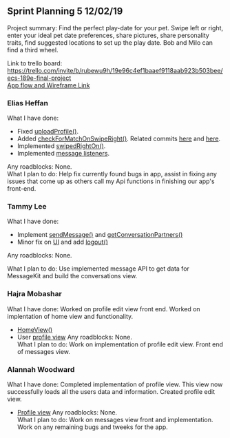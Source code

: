## Sprint Planning 5 12/02/19

Project summary: Find the perfect play-date for your pet. Swipe left or right, enter your ideal pet date preferences, share pictures, share personality traits, find suggested locations to set up the play date. Bob and Milo can find a third wheel.

Link to trello board: https://trello.com/invite/b/rubewu9h/19e96c4ef1baaef9118aab923b503bee/ecs-189e-final-project  
[App flow and Wireframe Link](https://drive.google.com/open?id=14Jl4QUFf4HCzplrTsMw0kmbq-UGNcwXa)

### Elias Heffan
What I have done:
 - Fixed [uploadProfile()](https://github.com/ECS189E/project-f19-puptinder/commit/35a687a3dffdf54eeb13a725e2783072435184bd).
 - Added [checkForMatchOnSwipeRight()](https://github.com/ECS189E/project-f19-puptinder/commit/62dbbe237ede2f6d059b013eb4a6ea6df94727d9). Related commits [here](https://github.com/ECS189E/project-f19-puptinder/commit/0be315d16d1492136acfd3ebf4dcd26734779eee) and [here](https://github.com/ECS189E/project-f19-puptinder/commit/b20ba53f3de8ea6ad56348029a239c3d289f2c0a).
  - Implemented [swipedRightOn()](https://github.com/ECS189E/project-f19-puptinder/commit/7bf1b330ff8aa96a44be993e636a8ec10706324c).
  - Implemented [message listeners](https://github.com/ECS189E/project-f19-puptinder/commit/cd268889d29655e526aad04a035cbd68c7507fc7).
  
Any roadblocks: None.  
What I plan to do:  Help fix currently found bugs in app, assist in fixing any issues that come up as others call my Api functions in finishing our app's front-end.

### Tammy Lee
What I have done: 
- Implement [sendMessage()](https://github.com/ECS189E/project-f19-puptinder/commit/079dd861bb367d6b7376e99caa43b5b020fb4644) and [getConversationPartners()](https://github.com/ECS189E/project-f19-puptinder/commit/ad4ea863cfcc660cd19add10d5469d23d5775331) 
- Minor fix on [UI](https://github.com/ECS189E/project-f19-puptinder/commit/cd7da86a77b2e58964043f2722c8315b02f5e42d) and add [logout()](https://github.com/ECS189E/project-f19-puptinder/commit/0c0decb072feb3e16d8754f3193ef456051461df)

Any roadblocks: None.  

What I plan to do: Use implemented message API to get data for MessageKit and build the conversations view.

### Hajra Mobashar
What I have done: Worked on profile edit view front end. Worked on implentation of home view and functionality. 
- [HomeView()](https://github.com/ECS189E/project-f19-puptinder/commit/4b049f6b7e42c628c765f8a46592f9014e4b9f80)
- User [profile view](https://github.com/ECS189E/project-f19-puptinder/commit/f0c4ecd8e89e468f4c4907ee2f70e2db2311bb60)
Any roadblocks: None.  
What I plan to do: Work on implementation of profile edit view. Front end of messages view.  

### Alannah Woodward
What I have done: Completed implementation of profile view. This view now successfully loads all the users data and information. Created profile edit view.
- [Profile view](https://github.com/ECS189E/project-f19-puptinder/commit/0657fdb3f768a28db5e210fd0b7e2b2ada9ed6b5)
Any roadblocks: None.  
What I plan to do: Work on messages view front and implementation. Work on any remaining bugs and tweeks for the app.  
